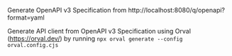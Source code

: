 Generate OpenAPI v3 Specification from http://localhost:8080/q/openapi?format=yaml

Generate API client from OpenAPI v3 Specification using Orval (https://orval.dev/) by
running `npx orval generate --config orval.config.cjs`